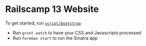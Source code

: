 # Railscamp 13 Website

To get started, run [`script/bootstrap`](script/bootstrap)

* Run `grunt watch` to have your CSS and Javascripts processed
* Run `foreman start` to run the Sinatra app
